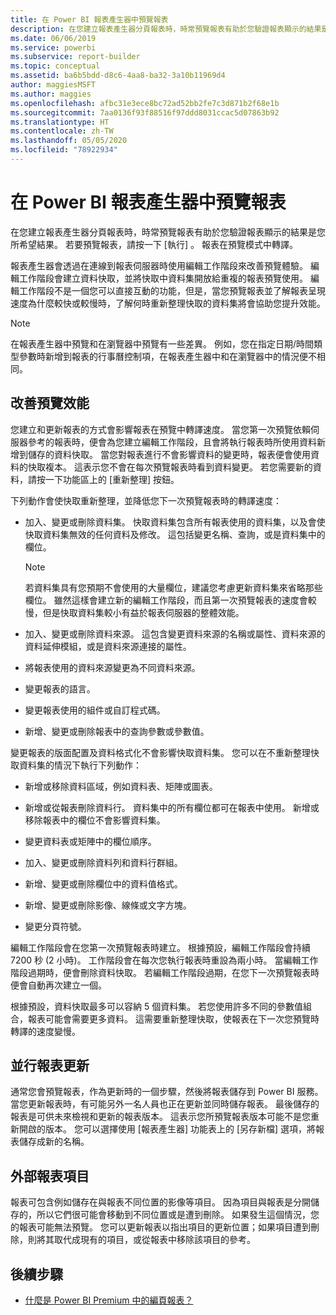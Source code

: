 ```yaml
---
title: 在 Power BI 報表產生器中預覽報表
description: 在您建立報表產生器分頁報表時，時常預覽報表有助於您驗證報表顯示的結果是您所希望結果。
ms.date: 06/06/2019
ms.service: powerbi
ms.subservice: report-builder
ms.topic: conceptual
ms.assetid: ba6b5bdd-d8c6-4aa8-ba32-3a10b11969d4
author: maggiesMSFT
ms.author: maggies
ms.openlocfilehash: afbc31e3ece8bc72ad52bb2fe7c3d871b2f68e1b
ms.sourcegitcommit: 7aa0136f93f88516f97ddd8031ccac5d07863b92
ms.translationtype: HT
ms.contentlocale: zh-TW
ms.lasthandoff: 05/05/2020
ms.locfileid: "78922934"
---
```

# <a name="previewing-reports-in-power-bi-report-builder"></a>在 Power BI 報表產生器中預覽報表
  在您建立報表產生器分頁報表時，時常預覽報表有助於您驗證報表顯示的結果是您所希望結果。 若要預覽報表，請按一下 [執行]  。 報表在預覽模式中轉譯。  
  
 報表產生器會透過在連線到報表伺服器時使用編輯工作階段來改善預覽體驗。 編輯工作階段會建立資料快取，並將快取中資料集開放給重複的報表預覽使用。 編輯工作階段不是一個您可以直接互動的功能，但是，當您預覽報表並了解報表呈現速度為什麼較快或較慢時，了解何時重新整理快取的資料集將會協助您提升效能。  

  
> [!NOTE]  
> 在報表產生器中預覽和在瀏覽器中預覽有一些差異。 例如，您在指定日期/時間類型參數時新增到報表的行事曆控制項，在報表產生器中和在瀏覽器中的情況便不相同。 
  
## <a name="improving-preview-performance"></a>改善預覽效能  
 您建立和更新報表的方式會影響報表在預覽中轉譯速度。 當您第一次預覽依賴伺服器參考的報表時，便會為您建立編輯工作階段，且會將執行報表時所使用資料新增到儲存的資料快取。 當您對報表進行不會影響資料的變更時，報表便會使用資料的快取複本。 這表示您不會在每次預覽報表時看到資料變更。 若您需要新的資料，請按一下功能區上的 [重新整理]  按鈕。  
  
 下列動作會使快取重新整理，並降低您下一次預覽報表時的轉譯速度：  
  
-   加入、變更或刪除資料集。 快取資料集包含所有報表使用的資料集，以及會使快取資料集無效的任何資料及修改。 這包括變更名稱、查詢，或是資料集中的欄位。  
  
    > [!NOTE]  
    >  若資料集具有您預期不會使用的大量欄位，建議您考慮更新資料集來省略那些欄位。 雖然這樣會建立新的編輯工作階段，而且第一次預覽報表的速度會較慢，但是快取資料集較小有益於報表伺服器的整體效能。  
  
-   加入、變更或刪除資料來源。 這包含變更資料來源的名稱或屬性、資料來源的資料延伸模組，或是資料來源連接的屬性。  
  
-   將報表使用的資料來源變更為不同資料來源。  
  
-   變更報表的語言。  
  
-   變更報表使用的組件或自訂程式碼。  
  
-   新增、變更或刪除報表中的查詢參數或參數值。  
  
 變更報表的版面配置及資料格式化不會影響快取資料集。 您可以在不重新整理快取資料集的情況下執行下列動作：  
  
-   新增或移除資料區域，例如資料表、矩陣或圖表。  
  
-   新增或從報表刪除資料行。 資料集中的所有欄位都可在報表中使用。 新增或移除報表中的欄位不會影響資料集。  
  
-   變更資料表或矩陣中的欄位順序。  
  
-   加入、變更或刪除資料列和資料行群組。  
  
-   新增、變更或刪除欄位中的資料值格式。  
  
-   新增、變更或刪除影像、線條或文字方塊。  
  
-   變更分頁符號。  
  
編輯工作階段會在您第一次預覽報表時建立。 根據預設，編輯工作階段會持續 7200 秒 (2 小時)。 工作階段會在每次您執行報表時重設為兩小時。 當編輯工作階段過期時，便會刪除資料快取。 若編輯工作階段過期，在您下一次預覽報表時便會自動再次建立一個。
  
根據預設，資料快取最多可以容納 5 個資料集。 若您使用許多不同的參數值組合，報表可能會需要更多資料。 這需要重新整理快取，使報表在下一次您預覽時轉譯的速度變慢。 
  
## <a name="concurrency-of-report-updates"></a>並行報表更新  
通常您會預覽報表，作為更新時的一個步驟，然後將報表儲存到 Power BI 服務。 當您更新報表時，有可能另外一名人員也正在更新並同時儲存報表。 最後儲存的報表是可供未來檢視和更新的報表版本。 這表示您所預覽報表版本可能不是您重新開啟的版本。 您可以選擇使用 [報表產生器] 功能表上的 [另存新檔]  選項，將報表儲存成新的名稱。  
  
## <a name="external-report-items"></a>外部報表項目  
 報表可包含例如儲存在與報表不同位置的影像等項目。 因為項目與報表是分開儲存的，所以它們很可能會移動到不同位置或是遭到刪除。 如果發生這個情況，您的報表可能無法預覽。 您可以更新報表以指出項目的更新位置；如果項目遭到刪除，則將其取代成現有的項目，或從報表中移除該項目的參考。  
  
## <a name="next-steps"></a>後續步驟

- [什麼是 Power BI Premium 中的編頁報表？](paginated-reports-report-builder-power-bi.md)
  
